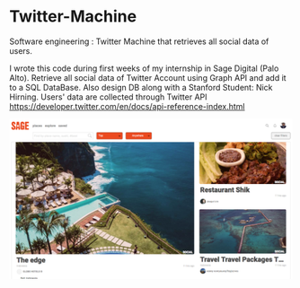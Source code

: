 # Twitter-Machine
Software engineering : Twitter Machine that retrieves all social data of users.

I wrote this code during first weeks of my internship in Sage Digital (Palo Alto). 
Retrieve all social data of Twitter Account using Graph API and add it to a SQL DataBase. 
Also design DB along with a Stanford Student: Nick Hirning. 
Users' data are collected through Twitter API https://developer.twitter.com/en/docs/api-reference-index.html


![Image of Yaktocat](https://github.com/wlambert01/Twitter-Machine/blob/master/Sage.png)
